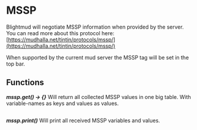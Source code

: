 # MSSP

Blightmud will negotiate MSSP information when provided by the server. You can
read more about this protocol here:
[https://mudhalla.net/tintin/protocols/mssp/](https://mudhalla.net/tintin/protocols/mssp/)

When supported by the current mud server the MSSP tag will be set in the top bar.

## Functions

***mssp.get() -> {}***
Will return all collected MSSP values in one big table. With variable-names as
keys and values as values.

##

***mssp.print()***
Will print all received MSSP variables and values.

##

